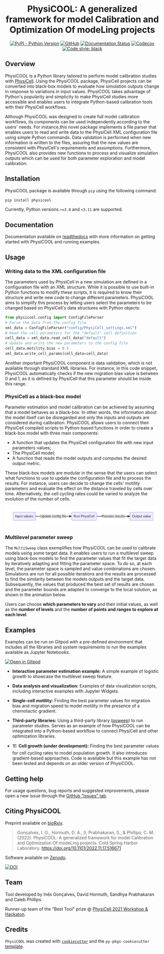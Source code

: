 <div align="center">

<h1>PhysiCOOL: A generalized framework for model Calibration and Optimization Of modeLing projects</h1>

<a href="">![PyPI - Python Version](https://img.shields.io/pypi/pyversions/physicool)</a>
<a href="">![GitHub](https://img.shields.io/github/license/iggoncalves/PhysiCOOL)</a>
<a href="">[![Documentation Status](https://readthedocs.org/projects/physicool/badge/?version=latest)](https://physicool.readthedocs.io/en/latest/?badge=latest)</a>
<a href="">![Codecov](https://img.shields.io/codecov/c/gh/IGGoncalves/PhysiCOOL)</a>
<a href="">[![Code style: black](https://img.shields.io/badge/code%20style-black-000000.svg)](https://github.com/psf/black)</a>

</div>

## Overview

PhysiCOOL is a Python library tailored to perform model calibration studies with 
[PhysiCell](https://github.com/MathCancer/PhysiCell). 
Using the PhysiCOOL package, PhysiCell projects can be converted into black-box models to evaluate how simulation outputs
change in response to variations in input values. PhysiCOOL takes advantage of Python's popularity and simplicity to
make PhysiCell studies more accessible and enables users to integrate Python-based calibration tools with their PhysiCell
workflows.

Although PhysiCOOL was designed to create full model calibration workflows, its components can be used independently 
according to the users' needs. For instance,this novel package implements a file parser that enables users to read and 
write data to the PhysiCell XML configuration file using simple Python commands. Data validation is performed when 
new information is written to the files, assuring that the new values are consistent with PhysiCell's requirements 
and assumptions. Furthermore, PhysiCOOL also provides new functions to process and visualize simulation outputs which 
can be used for both parameter exploration and model calibration.

## Installation

PhysiCOOL package is available through `pip` using the following command:

```sh
pip install physicool
```

Currently, Python versions `>=3.8` and `<3.11` are supported.

## Documentation

Documentation available on [readthedocs](https://physicool.readthedocs.io) with more information on getting started with PhysiCOOL and running examples.

## Usage

### Writing data to the XML configuration file

The parameters used by PhysiCell in a new simulation are defined in a configuration file with an XML structure. 
While it is possible to use built-in Python functions to modify these scripts, it is required to know their 
structure and write new code to change different parameters. PhysiCOOL aims to simplify this process by letting 
users select the parameters to be changed based on PhysiCell's data structures with Python objects:

```python
from physicool.config import ConfigFileParser
# Parse the data from the config file
xml_data = ConfigFileParser("config/PhysiCell_settings.xml")
# Read the cell parameters for the "default" cell definition
cell_data = xml_data.read_cell_data("default")
# Update and write the new parameters to the config file
cell_data.motility.bias = 0.5
xml_data.write_cell_params(cell_data=cell_data)
```

Another important PhysiCOOL component is data validation, which is not available through standard XML libraries. 
For instance, in this code snippet, PhysiCOOL automatically checks if the new migration bias value is between 0 and 1, 
as it is defined by PhysiCell that this parameter should be inside this range.

### PhysiCell as a black-box model

Parameter estimation and model calibration can be achieved by assuming that a model behaves as a black-box. 
In other words, the information about the model itself can be disregarded and only the inputs and outputs are 
considered during calibration. PhysiCOOL allows users to connect their PhysiCell compiled scripts to Python-based 
functions in order to create a black-box model with three main components:

- A function that updates the PhysiCell configuration file with new input parameters values;
- The PhysiCell model;
- A function that reads the model outputs and computes the desired output metric.

These black-box models are modular in the sense that the users can select what functions to use to update the 
configuration file and to process the results. For instance, users can decide to change the cells' motility parameters 
and evaluate the effect on the distance traveled by cells over time. Alternatively, the cell cycling rates could be 
varied to analyze the evolution of the number of cells.

![black_box](docs/img/black_box)

### Multilevel parameter sweep

The `MultiSweep` class exemplifies how PhysiCOOL can be used to calibrate models using some target data. 
It enables users to run a multilevel sweep using black-box models to find the parameter values that fit the target 
data by iteratively adapting and fitting the parameter space. To do so, at each level, the parameter space is sampled
and value combinations are chosen. Simulations are run for all possible iterations and the results are processed to 
find the similarity between the models outputs and the target data. Subsequently, the values that produced the best 
set of results are chosen and the parameter bounds are adapted to converge to the local solution, as shown in the 
animation below.

Users can choose **which parameters to vary** and their initial values, as well as the **number of levels** and 
the **number of points and ranges to explore at each level**.

## Examples

Examples can be run on Gitpod with a pre-defined environment that includes all the libraries and system requirements to run the examples available as Jupyter Notebooks.

[![Open in Gitpod](https://gitpod.io/button/open-in-gitpod.svg)](https://gitpod.io/##https://github.com/IGGoncalves/PhysiCOOL)

- **Interactive parameter estimation example:**
A simple example of logistic growth to showcase the multilevel sweep feature.

- **Data analysis and visualization:**
Examples of data visualization scripts, including interactive examples with Jupyter Widgets.

- **Single-cell motility:**
Finding the best parameter values for migration bias and migration speed to model motility in the presence 
of a chemotactic gradient.

- **Third-party libraries:**
Using a third-party library ([psweep](https://github.com/elcorto/psweep)) to run parameter studies. Serves as an example of how PhysiCOOL can be integrated into a Python-based workflow to connect PhysiCell and other optimization libraries.

- 🏗️ **Cell growth (under development):**
Finding the best parameter values for cell cycling rates to model population growth. It also introduces 
gradient-based approaches. Code is available but this example has not been tested and depends on an older version of PhysiCOOL.

## Getting help

For usage questions, bug reports and suggested improvements, please open a new issue through the [GitHub "Issues" tab](https://github.com/IGGoncalves/PhysiCOOL/issues).

## Citing PhysiCOOL

Preprint available on [bioRxiv](https://www.biorxiv.org/content/10.1101/2022.11.17.516671v1).

> Gonçalves, I. G., Hormuth, D. A., II, Prabhakaran, S., & Phillips, C. M. (2022). PhysiCOOL: A generalized framework for model Calibration and Optimization Of modeLing projects. Cold Spring Harbor Laboratory. https://doi.org/10.1101/2022.11.17.516671 
 
Software available on [Zenodo](https://zenodo.org/record/6458586#.Y9XUxr7ML0o).

<a href="">[![DOI](https://zenodo.org/badge/DOI/10.5281/zenodo.6458586.svg)](https://doi.org/10.5281/zenodo.6458586)</a>

## Team

Tool developed by Inês Gonçalves, David Hormuth, Sandhya Prabhakaran and Caleb Phillips.

Runner-up team of the "Best Tool" prize @ [PhysiCell 2021 Workshop & Hackaton](http://physicell.org/ws2021/#apply).

## Credits

`PhysiCOOL` was created with [`cookiecutter`](https://cookiecutter.readthedocs.io/en/latest/) 
and the `py-pkgs-cookiecutter` [template](https://github.com/py-pkgs/py-pkgs-cookiecutter).

